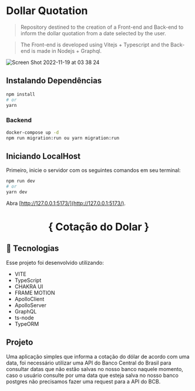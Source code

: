 # Dollar Quotation 

>Repository destined to the creation of a Front-end and Back-end to inform the dollar quotation from a date selected by the user.

>The Front-end is developed using Vitejs + Typescript and the Back-end is made in Nodejs + Graphql.

![Screen Shot 2022-11-19 at 03 38 24](https://user-images.githubusercontent.com/44594611/202838189-c6fb7886-3b53-4d36-9e75-907fdad2f43a.png)

## Instalando Dependências

```bash
npm install
# or
yarn 
```

### Backend

```bash
docker-compose up -d
npm run migration:run ou yarn migration:run
```

## Iniciando LocalHost
Primeiro, inicie o servidor com os seguintes comandos em seu terminal:

```bash
npm run dev
# or
yarn dev
```
Abra [http://127.0.0.1:5173/](http://127.0.0.1:5173/).

<h1 align="center">
  { Cotação do Dolar }
</h1>

## 🚀 Tecnologias

Esse projeto foi desenvolvido utilizando:
- VITE
- TypeScript
- CHAKRA UI
- FRAME MOTION
- ApolloClient
- ApolloServer
- GraphQL
- ts-node
- TypeORM

## Projeto

Uma aplicação simples que informa a cotação do dólar de acordo com uma data, foi necessário utilizar uma API do Banco Central do Brasil para consultar datas que não estão salvas no nosso banco naquele momento, caso o usuário consulte por uma data que esteja salva no nosso banco postgres não precisamos fazer uma request para a API do BCB.

